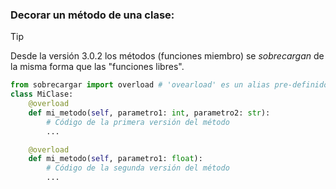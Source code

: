 ### Decorar un método de una clase:

> [!TIP]  
> Desde la versión 3.0.2 los métodos (funciones miembro) se *sobrecargan* de la misma forma que las "funciones libres".

```python
from sobrecargar import overload # 'ovearload' es un alias pre-definido para 'sobrecargar'
class MiClase:
    @overload
    def mi_metodo(self, parametro1: int, parametro2: str):
        # Código de la primera versión del método
        ...

    @overload
    def mi_metodo(self, parametro1: float):
        # Código de la segunda versión del método
        ...
```